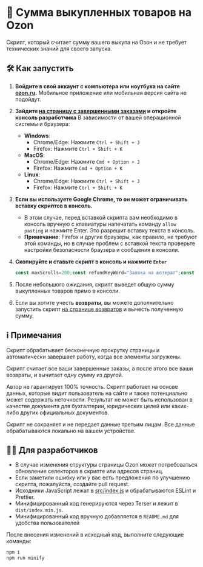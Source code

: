 # 🛒 Сумма выкупленных товаров на Ozon

Скрипт, который считает сумму вашего выкупа на Озон и не требует технических знаний для своего запуска.

## 🛠️ Как запустить

1. **Войдите в свой аккаунт с компьютера или ноутбука на сайте [ozon.ru](https://www.ozon.ru/).**
   Мобильное приложение или мобильная версия сайта не подойдут.

2. **Зайдите [на страницу с завершенными заказами](https://www.ozon.ru/my/orderlist?selectedTab=archive) и откройте консоль разработчика**
   В зависимости от вашей операционной системы и браузера:

    - **Windows**:
        - Chrome/Edge: Нажмите `Ctrl + Shift + J`
        - Firefox: Нажмите `Ctrl + Shift + K`
    - **MacOS**:
        - Chrome/Edge: Нажмите `Cmd + Option + J`
        - Firefox: Нажмите `Cmd + Option + K`
    - **Linux**:
        - Chrome/Edge: Нажмите `Ctrl + Shift + J`
        - Firefox: Нажмите `Ctrl + Shift + K`

3. **Если вы используете Google Chrome, то он может ограничивать вставку скриптов в консоль.**
   - В этом случае, перед вставкой скрипта вам необходимо в консоль вручную с клавиатуры напечатать команду `allow pasting` и нажмите Enter. Это разрешит вставку текста в консоль.
   - **Примечание**: Firefox и другие браузеры, как правило, не требуют этой команды, но в случае проблем с вставкой текста проверьте настройки безопасности браузера и сообщения в консоли.

4. **Скопируйте и ставьте скрипт в консоль и нажмите `Enter`**

    ```javascript
    const maxScrolls=200;const refundKeyWord="Заявка на возврат";const refundUrlKeyWord="returns";const completedRefundKeyWord="Деньги отправлены";const orderKeyWord="Заказ от";async function run(){const type=window.location.href.includes(refundUrlKeyWord)?"refunds":"orders";await loadAllOrders(type);const ordersAmounts=checkAmount(type);printResults(ordersAmounts,type)}run();function printResults(ordersAmounts,type){const ordersAmount=ordersAmounts.reduce(((acc,amount)=>acc+amount),0);console.log("=============================");console.log(`%c✅ Найдено ${ordersAmounts.length} ${type==="refunds"?"возвратов, где были отправлены деньги":"заказов"}, список их сумм от самого дорогого к самому дешевому:`,"color: BurlyWood; font-size: 14px;");console.log(`%c${ordersAmounts.sort(((a,b)=>b-a)).join(", ")}`,"color: BurlyWood; font-size: 12px;");console.log("=============================");console.log(`%c📦 Итоговая сумма ${type==="refunds"?"возвратов":"заказов"}:`,"color: ForestGreen; font-size: 16px; font-weight: bold;");console.log(`%c💰 ${ordersAmount} ₽`,"color: DarkOrange; font-size: 32px; font-weight: bold;");console.log("=============================");console.log(`%c✅ КОНЕЦ`,"color: BurlyWood; font-size: 20; font-weight: bold;");console.log("=============================")}function getCurrentOrdersCount(type){return Array.from(document.querySelectorAll("span")).filter((el=>el.textContent&&el.textContent.trim().includes(type==="refunds"?refundKeyWord:orderKeyWord))).length}function waitFor(timeout){return new Promise((resolve=>setTimeout(resolve,timeout)))}async function scrollIteration(count,type="orders"){const timeout=300;let prevOrdersCount=getCurrentOrdersCount(type);window.scrollBy(0,1e3);await waitFor(timeout);window.scrollBy(0,1e3);await waitFor(timeout);if(count>maxScrolls){console.error(`%c⚠️ Слишком большое количество попыток проскроллить страницу, допустимый максимум ${maxScrolls}. Завершение скрипта`,"color: Crimson; font-size: 24px; font-weight: bold;");throw new Error("Too many scrolls")}console.clear();console.log(`%c⏳ Список ${type==="refunds"?"возвратов":"заказов"} проскролен ${count} раз, продолжаю скролить, подождите...`,"color: BurlyWood; font-size: 16px;");if(getCurrentOrdersCount(type)!==prevOrdersCount){return true}await waitFor(2e3);if(getCurrentOrdersCount(type)!==prevOrdersCount){return true}await waitFor(2e3);if(getCurrentOrdersCount(type)!==prevOrdersCount){return true}return false}async function loadAllOrders(type="orders"){for(let count=1;count<maxScrolls;count++){const shouldContinue=await scrollIteration(count,type);if(!shouldContinue){console.log(`%c✅ Список ${type==="refunds"?"возвратов":"заказов"} проскролен ${count} раз и получен конец списка.`,"color: BurlyWood; font-size: 16px;");break}}}function getDirectTextContent(element){return Array.from(element.childNodes).filter((node=>node.nodeType===Node.TEXT_NODE)).map((node=>node.textContent.trim())).join("")}function checkAmount(type="orders"){const orderSpanElements=Array.from(document.querySelectorAll(type==="refunds"?"div":"span")).filter((el=>getDirectTextContent(el).trim().includes(type==="refunds"?completedRefundKeyWord:orderKeyWord)));let ordersAmounts=[];orderSpanElements.forEach((element=>{let parent=type==="refunds"?element.parentElement.parentElement.parentElement.parentElement.parentElement.parentElement:element.parentElement.parentElement.parentElement.parentElement;const amountElement=Array.from(parent.querySelectorAll(type==="refunds"?"div":"span")).find((span=>span.textContent&&span.textContent.trim().match(/^.*\d*[\s\u00A0]*\d+[\s\u00A0]*₽$/)));if(amountElement){const amountText=amountElement.textContent.replace(/\s|₽/g,"");const amount=parseInt(amountText,10);if(!isNaN(amount)){ordersAmounts.push(amount)}}}));return ordersAmounts}
    ```

5. После небольшого ожидания, скрипт выведет общую сумму выкупленных товаров прямо в консоли.

6. Если вы хотите учесть **возвраты**, вы можете дополнительно запустить скрипт [на странице возвратов](https://www.ozon.ru/my/returns) и вычесть полученную сумму.

## ℹ️ Примечания

Скрипт обрабатывает бесконечную прокрутку страницы и автоматически завершает работу, когда все элементы загружены.

Скрипт считает все ваши завершенные заказы, а после этого все ваши возвраты, и вычитает одну сумму из другой.

Автор не гарантирует 100% точность. Скрипт работает на основе данных, которые видит пользователь на сайте и также потенциально может содержать неточности. Результат не может быть использован в качестве документа для бухгалтерии, юридических целей или каких-либо других официальных документов.

Скрипт не сохраняет и не передает данные третьим лицам. Все данные обрабатываются локально на вашем устройстве.

## 🧑‍💻 Для разработчиков

- В случае изменения структуры страницы Ozon может потребоваться обновление селекторов в скрипте или адресов страниц.
- Если заметили ошибку или у вас есть предложения по улучшению скрипта, пожалуйста, создайте pull request.
- Исходники JavaScript лежат в [src/index.js](src/index.js) и обрабатываются ESLint и Prettier.
- Минифицированный код генерируются через Terser и лежит в `dist/index.min.js`.
- Минифицированный код вручную добавляется в `README.md` для удобства пользователей

После внесения изменений в исходный код, выполните следующие команды:

```bash
npm i
npm run minify
```
